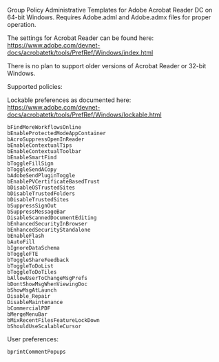 Group Policy Administrative Templates for Adobe Acrobat Reader DC on 64-bit Windows.  Requires Adobe.adml and Adobe.admx files for proper operation.

The settings for Acrobat Reader can be found here: https://www.adobe.com/devnet-docs/acrobatetk/tools/PrefRef/Windows/index.html

There is no plan to support older versions of Acrobat Reader or 32-bit Windows.

Supported policies:

Lockable preferences as documented here: https://www.adobe.com/devnet-docs/acrobatetk/tools/PrefRef/Windows/lockable.html


    bFindMoreWorkflowsOnline
    bEnableProtectedModeAppContainer
    bAcroSuppressOpenInReader
    bEnableContextualTips
    bEnableContextualToolbar
    bEnableSmartFind
    bToggleFillSign
    bToggleSendACopy
    bAdobeSendPluginToggle
    bEnablePVCertificateBasedTrust
    bDisableOSTrustedSites
    bDisableTrustedFolders
    bDisableTrustedSites
    bSuppressSignOut
    bSuppressMessageBar
    DisableScannedDocumentEditing
    bEnhancedSecurityInBrowser
    bEnhancedSecurityStandalone
    bEnableFlash
    bAutoFill
    bIgnoreDataSchema
    bToggleFTE
    bToggleShareFeedback
    bToggleToDoList
    bToggleToDoTiles
    bAllowUserToChangeMsgPrefs
    bDontShowMsgWhenViewingDoc
    bShowMsgAtLaunch
    Disable_Repair
    DisableMaintenance
    bCommercialPDF
    bMergeMenuBar
    bMixRecentFilesFeatureLockDown
    bShouldUseScalableCursor

User preferences:

    bprintCommentPopups